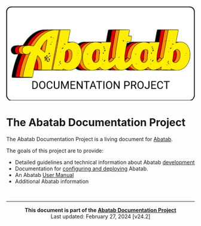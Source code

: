 <!-- u240227 -->

<div align="center">

![](.github/resources/images/logos/abatab-documentation-project-logo.png)

</div>

# The Abatab Documentation Project

The Abatab Documentation Project is a living document for [Abatab](https://github.com/spectrum-health-systems/Abatab).

The goals of this project are to provide:

* Detailed guidelines and technical information about Abatab [development]()
* Documentation for [configuring and deploying]() Abatab.
* An Abatab [User Manual]()
* Additional Abatab information

<!-- This footer should be at the bottom of every Abatab Documentation Project page. -->

<br>

***

<div align="center">

<b>This document is part of the
[Abatab Documentation Project](/README.md)</b><br>
Last updated: February 27, 2024 [v24.2]<br>

</div>
